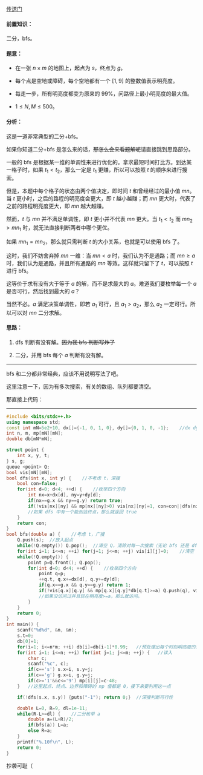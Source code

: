 [传送门](https://www.luogu.com.cn/problem/AT164)

#### 前置知识：

二分，bfs。

#### 题意：

* 在一张 $n×m$ 的地图上，起点为 $s$，终点为 $g$。

* 每个点是空地或障碍，每个空地都有一个 $[1, 9]$ 的整数值表示明亮度。

* 每走一步，所有明亮度都变为原来的 $99\%$，问路径上最小明亮度的最大值。

* $1\le N,M \le 500$。

#### 分析：

这是一道非常典型的二分+bfs。

如果你知道二分+bfs 是怎么来的话，~~那怎么会来看题解呢~~请直接跳到思路部分。

一般的 bfs 是根据某一维的单调性来进行优化的。拿求最短时间打比方。到达某一格子时，如果 $t_1<t_2$，那么一定是 $t_1$ 更赚，所以可以按照 $t$ 的顺序来进行搜索。

但是，本题中每个格子的状态由两个值决定，即时间 $t$ 和曾经经过的最小值 $mn$。当 $t$ 更小时，之后的路程的明亮度会更大，即 $t$ 越小越赚；而 $mn$ 更大时，代表了之前的路程明亮度更大，即 $mn$ 越大越赚。

然而，$t$ 与 $mn$ 并不满足单调性，即 $t$ 更小并不代表 $mn$ 更大。当 $t_1<t_2$ 而 $mn_2>mn_1$ 时，就无法直接判断两者中哪个更优。

如果 $mn_1=mn_2$，那么就只需判断 $t$ 的大小关系，也就是可以使用 bfs 了。

这时，我们不妨舍弃掉 $mn$ 一维：当 $mn < a$ 时，我们认为不是通路；而 $mn \ge a$ 时，我们认为是通路，并且所有通路的 $mn$ 等效。这样就只留下了 $t$，可以按照 $t$ 进行 bfs。

这等价于求有没有大于等于 $a$ 的解，而不是求最大的 $a$。难道我们要枚举每一个 $a$ 是否可行，然后找到最大的 $a$？

当然不必。$a$ 满足决策单调性，即若 $a_1$ 可行，且 $a_1>a_2$，那么 $a_2$ 一定可行。所以可以对 $mn$ 二分求解。

#### 思路：

1. dfs 判断有没有解。~~因为我 bfs 判断写炸了~~

2. 二分，并用 bfs 每个 $a$ 判断有没有解。

---

bfs 和二分都非常经典，应该不用说明写法了吧。

这里注意一下，因为有多次搜索，有关的数组、队列都要清空。

那直接上代码：

---

```cpp
#include <bits/stdc++.h>
using namespace std;
const int mN=5e2+10, dx[]={-1, 0, 1, 0}, dy[]={0, 1, 0, -1};	//dx dy 表示每个方向 x,y 的变化
int n, m, mp[mN][mN];
double db[mN*mN];

struct point {
	int x, y, t;
} s, g;
queue <point> Q;
bool vis[mN][mN];
bool dfs(int x, int y) {	//不考虑 t，深搜 
	bool con=false;
	for(int d=0; d<4; ++d) {	//枚举四个方向 
		int nx=x+dx[d], ny=y+dy[d];
		if(nx==g.x && ny==g.y) return true;
		if(!vis[nx][ny] && mp[nx][ny]>0) vis[nx][ny]=1, con=con||dfs(nx, ny);
		//如果 dfs 中有一个能到达终点，那么就返回 true 
	}
	return con;
}
bool bfs(double a) {	//考虑 t，广搜 
	Q.push(s);	//放入起点
	while(!Q.empty()) Q.pop();	//清空 Q，清除对每一次搜索（无论 bfs 还是 dfs）对下一次产生的影响 
	for(int i=1; i<=n; ++i) for(j=1; j<=m; ++j) vis[i][j]=0;	//清空 vis 
	while(!Q.empty()) {
		point p=Q.front(); Q.pop();
		for(int d=0; d<4; ++d) {	//枚举四个方向 
			point q=p;
			++q.t, q.x+=dx[d], q.y+=dy[d];
			if(q.x==g.x && q.y==g.y) return 1;
			if(!vis[q.x][q.y] && mp[q.x][q.y]*db[q.t]>=a) Q.push(q), vis[q.x][q.y]=1;
			//如果没访问过并且现在明亮度>=a，那么就访问。 
		}
	}
	return 0;
}
int main() {
	scanf("%d%d", &n, &m); 
	s.t=0;
	db[0]=1;
	for(i=1; i<=n*m; ++i) db[i]=db[i-1]*0.99;	//预处理出每个时刻明亮度的变化 
	for(int i=1; i<=n; ++i) for(int j=1; j<=m; ++j) {	//读入 
		char c;
		scanf("%c", c); 
		if(c=='s') s.x=i, s.y=j;
		if(c=='g') g.x=i, g.y=j; 
		if(c>='1'&&c<='9') mp[i][j]=c-48;
	}	//这里起点、终点、边界和障碍的 mp 值都是 0，接下来要利用这一点 

	if(!dfs(s.x, s.y)) {puts("-1"); return 0;}	//深搜判断可行性 

	double L=0, R=9, dl=1e-11;
	while(R-L>=dl) {	//二分枚举 a 
		double a=(L+R)/2;
		if(bfs(a)) L=a;
		else R=a;
	}
	printf("%.10f\n", L);
	return 0;
}
```

抄袭可耻（ 